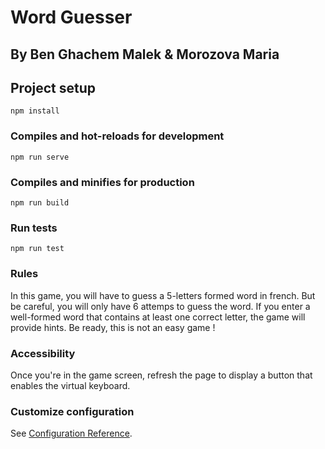 # Word Guesser

## By Ben Ghachem Malek & Morozova Maria

## Project setup
```
npm install
```

### Compiles and hot-reloads for development
```
npm run serve
```

### Compiles and minifies for production
```
npm run build
```

### Run tests
```
npm run test
```

### Rules

In this game, you will have to guess a 5-letters formed word in french. But be careful, you will only have 6 attemps to guess the word.
If you enter a well-formed word that contains at least one correct letter, the game will provide hints.
Be ready, this is not an easy game !

### Accessibility

Once you're in the game screen, refresh the page to display a button that enables the virtual keyboard.

### Customize configuration
See [Configuration Reference](https://cli.vuejs.org/config/).
